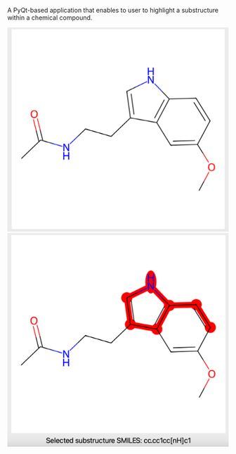 A PyQt-based application that enables to user to highlight a substructure within a chemical compound. 

![input](input.png)
![result](result.png)
